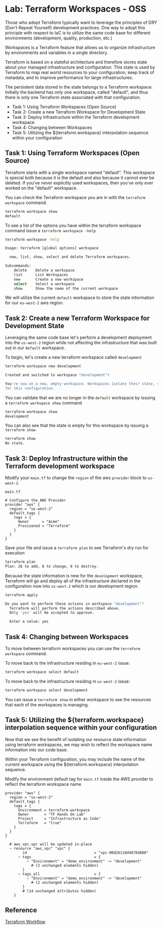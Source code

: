 # Lab: Terraform Workspaces - OSS

Those who adopt Terraform typically want to leverage the principles of DRY (Don't Repeat Yourself) development practices. One way to adopt this principle with respect to IaC is to utilize the same code base for different environments (development, quality, production, etc.)

Workspaces is a Terraform feature that allows us to organize infrastructure by environments and variables in a single directory.

Terraform is based on a stateful architecture and therefore stores state about your managed infrastructure and configuration. This state is used by Terraform to map real world resources to your configuration, keep track of metadata, and to improve performance for large infrastructures.

The persistent data stored in the state belongs to a Terraform workspace. Initially the backend has only one workspace, called "default", and thus there is only one Terraform state associated with that configuration.

- Task 1: Using Terraform Workspaces (Open Source)
- Task 2: Create a new Terraform Workspace for Development State
- Task 3: Deploy Infrastructure within the Terraform development workspace
- Task 4: Changing between Workspaces
- Task 5: Utilizing the ${terraform.workspace} interpolation sequence within your configuration

## Task 1: Using Terraform Workspaces (Open Source)

Terraform starts with a single workspace named "default". This workspace is special both because it is the default and also because it cannot ever be deleted. If you've never explicitly used workspaces, then you've only ever worked on the "default" workspace.

You can check the Terraform workspace you are in with the `terraform workspace` command.

```bash
terraform workspace show
default
```

To see a list of the options you have within the terraform workspace command issue a `terraform workspace -help`

```bash
terraform workspace -help

Usage: terraform [global options] workspace

  new, list, show, select and delete Terraform workspaces.

Subcommands:
    delete    Delete a workspace
    list      List Workspaces
    new       Create a new workspace
    select    Select a workspace
    show      Show the name of the current workspace
```

We will utilize the current `default` workspace to store the state information for our `eu-west-2` aws region.

## Task 2: Create a new Terraform Workspace for Development State

Leveraging the same code base let's perform a development deployment into the `us-west-2` region while not affecting the infrastructure that was built out in our `default` workspace.

To begin, let's create a new terraform workspace called `development`

```bash
terraform workspace new development

Created and switched to workspace "development"!

You're now on a new, empty workspace. Workspaces isolate their state, so if you run "terraform plan" Terraform will not see any existing state
for this configuration.
```

You can validate that we are no longer in the `default` workspace by issuing a `terraform workspace show` command

```bash
terraform workspace show
development
```

You can also see that the state is empty for this workspace by issuing a `terraform show`

```bash
terraform show
No state.
```

## Task 3: Deploy Infrastructure within the Terraform development workspace

Modify your `main.tf` to change the `region` of the aws `provider` block to `us-west-2`.

`main.tf`

```hcl
# Configure the AWS Provider
provider "aws" {
  region = "us-west-2"
  default_tags {
    tags = {
      Owner      = "Acme"
      Provisoned = "Terraform"
    }
  }
}
```

Save your file and issue a `terraform plan` to see Terraform's dry run for execution

```bash
terraform plan
Plan: 26 to add, 0 to change, 0 to destroy.
```

Because the state information is new for the `development` workspace, Terraform will go and deploy all of the infrastructure declared in the configuration now into `us-west-2` which is our development region.

```bash
terraform apply

Do you want to perform these actions in workspace "development"?
  Terraform will perform the actions described above.
  Only 'yes' will be accepted to approve.

  Enter a value: yes
```

## Task 4: Changing between Workspaces

To move between terraform workspaces you can use the `terraform workspace` command.

To move back to the infrastructure residing in `eu-west-2` issue:

```bash
terraform workspace select default
```

To move back to the infrastructure residing in `us-west-2` issue:

```bash
terraform workspace select development
```

You can issue a `terraform show` in either workspace to see the resources that each of the workspaces is managing.

## Task 5: Utilizing the ${terraform.workspace} interpolation sequence within your configuration

Now that we see the benefit of isolating our resource state information using terraform workspaces, we may wish to reflect the workspace name information into our code base.

Within your Terraform configuration, you may include the name of the current workspace using the ${terraform.workspace} interpolation sequence.

Modify the environment default tag for `main.tf` inside the AWS provider to reflect the terraform workspace name

```hcl
provider "aws" {
  region = "us-west-2"
  default_tags {
    tags = {
      Environment = terraform.workspace
      Owner       = "TF Hands On Lab"
      Project     = "Infrastructure as Code"
      Terraform   = "true"
    }
  }
}
```

```
  # aws_vpc.vpc will be updated in-place
  ~ resource "aws_vpc" "vpc" {
        id                               = "vpc-00d26110d48784808"
      ~ tags                             = {
          ~ "Environment" = "demo_environment" -> "development"
            # (2 unchanged elements hidden)
        }
      ~ tags_all                         = {
          ~ "Environment" = "demo_environment" -> "development"
            # (2 unchanged elements hidden)
        }
        # (14 unchanged attributes hidden)
    }
```

## Reference

[Terraform Workflow](https://www.terraform.io/docs/cloud/guides/recommended-practices/part1.html)
